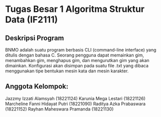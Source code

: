 # Tugas Besar 1 Algoritma Struktur Data (IF2111)

## Deskripsi Program
BNMO adalah suatu program berbasis CLI (command-line interface) yang ditulis dengan bahasa C. Seorang pengguna dapat memainkan gim, menambahkan gim, menghapus gim, dan mengurutkan gim yang akan dimainkan. Konfigurasi akan disimpan pada suatu file .txt yang dibaca menggunakan tipe bentukan mesin kata dan mesin karakter. 


## Anggota Kelompok:
Jazzmy Izzati Alamsyah (18221124)
Karunia Mega Lestari (18221126)
Marcheline Fanni Hidayat Putri (18221090)
Raditya Azka Prabaswara (18221152)
Rayhan Maheswara Pramanda (18221130)
